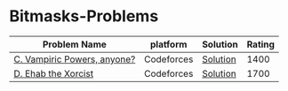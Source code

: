 # Bitmasks-Problems
| Problem Name | platform  | Solution | Rating |
|-------------|-----------|--------| --------|
| [C. Vampiric Powers, anyone?](https://codeforces.com/contest/1847/problem/C) |Codeforces | [Solution](Vampiric_Powers_anyone.cpp) | 1400|
| [D. Ehab the Xorcist](https://codeforces.com/contest/1325/problem/D) |Codeforces | [Solution](b.cpp) | 1700|

